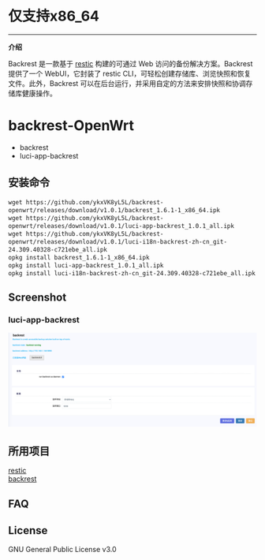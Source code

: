 # 仅支持x86_64   

---

**介绍**

Backrest 是一款基于 [restic](https://restic.net/) 构建的可通过 Web 访问的备份解决方案。Backrest 提供了一个 WebUI，它封装了 restic CLI，可轻松创建存储库、浏览快照和恢复文件。此外，Backrest 可以在后台运行，并采用自定的方法来安排快照和协调存储库健康操作。

# backrest-OpenWrt

-   backrest
-   luci-app-backrest

## 安装命令
```
wget https://github.com/ykxVK8yL5L/backrest-openwrt/releases/download/v1.0.1/backrest_1.6.1-1_x86_64.ipk   
wget https://github.com/ykxVK8yL5L/backrest-openwrt/releases/download/v1.0.1/luci-app-backrest_1.0.1_all.ipk   
wget https://github.com/ykxVK8yL5L/backrest-openwrt/releases/download/v1.0.1/luci-i18n-backrest-zh-cn_git-24.309.40328-c721ebe_all.ipk
opkg install backrest_1.6.1-1_x86_64.ipk 
opkg install luci-app-backrest_1.0.1_all.ipk  
opkg install luci-i18n-backrest-zh-cn_git-24.309.40328-c721ebe_all.ipk 
```

## Screenshot

### luci-app-backrest

![luci-app-backrest screenshot](assets/luci-screenshot.png)

## 所用项目
[restic](https://restic.net/)   
[backrest](https://github.com/garethgeorge/backrest)


## FAQ

## License

GNU General Public License v3.0
